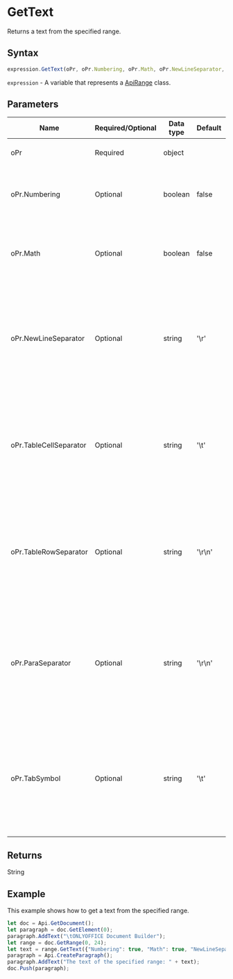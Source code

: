 # GetText

Returns a text from the specified range.

## Syntax

```javascript
expression.GetText(oPr, oPr.Numbering, oPr.Math, oPr.NewLineSeparator, oPr.TableCellSeparator, oPr.TableRowSeparator, oPr.ParaSeparator, oPr.TabSymbol);
```

`expression` - A variable that represents a [ApiRange](../ApiRange.md) class.

## Parameters

| **Name** | **Required/Optional** | **Data type** | **Default** | **Description** |
| ------------- | ------------- | ------------- | ------------- | ------------- |
| oPr | Required | object |  | The resulting string display properties. |
| oPr.Numbering | Optional | boolean | false | Defines if the resulting string will include numbering or not. |
| oPr.Math | Optional | boolean | false | Defines if the resulting string will include mathematical expressions or not. |
| oPr.NewLineSeparator | Optional | string | '\r' | Defines how the line separator will be specified in the resulting string. Any symbol can be used. The default separator is "\r". |
| oPr.TableCellSeparator | Optional | string | '\t' | Defines how the table cell separator will be specified in the resulting string. Any symbol can be used. The default separator is "\t". |
| oPr.TableRowSeparator | Optional | string | '\r\n' | Defines how the table row separator will be specified in the resulting string. Any symbol can be used. The default separator is "\r\n". |
| oPr.ParaSeparator | Optional | string | '\r\n' | Defines how the paragraph separator will be specified in the resulting string. Any symbol can be used. The default separator is "\r\n". |
| oPr.TabSymbol | Optional | string | '\t' | Defines how the tab will be specified in the resulting string (does not apply to numbering). Any symbol can be used. The default symbol is "\t". |

## Returns

String

## Example

This example shows how to get a text from the specified range.

```javascript editor-
let doc = Api.GetDocument();
let paragraph = doc.GetElement(0);
paragraph.AddText("\tONLYOFFICE Document Builder");
let range = doc.GetRange(0, 24);
let text = range.GetText({"Numbering": true, "Math": true, "NewLineSeparator": "\r", "TabSymbol": "\t", "NewLineParagraph": true, "TableCellSeparator": "\t", "TableRowSeparator": "\r\n", "ParaSeparator": "\r\n"});
paragraph = Api.CreateParagraph();
paragraph.AddText("The text of the specified range: " + text);
doc.Push(paragraph);
```
